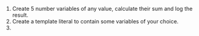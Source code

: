 1. Create 5 number variables of any value, calculate their sum and log the result.
2. Create a template literal to contain some variables of your choice.
3. 